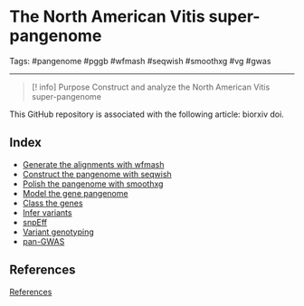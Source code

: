 # The North American Vitis super-pangenome
Tags: #pangenome #pggb #wfmash #seqwish #smoothxg  #vg #gwas 

***

> [! info] Purpose
> Construct and analyze the North American Vitis super-pangenome

This GitHub repository is associated with the following article: biorxiv doi.

## Index

- [Generate the alignments with wfmash](0.02_PGGB_wfmash.md)
- [Construct the pangenome with seqwish](0.03_PGGB_seqwish.md)
- [Polish the pangenome with smoothxg](0.04_PGGB_smoothxg.md)
- [Model the gene pangenome](0.05_modeling.md)
- [Class the genes](0.06_gene_pangenome.md)
- [Infer variants](0.07_infer_variants.md)
- [snpEff](0.08_snpEff.md)
- [Variant genotyping](0.09_variant_genotyping.md)
- [pan-GWAS](0.10_pan_GWAS.md)

## References
[References](0.01_References.md)


